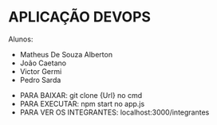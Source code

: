 # APLICAÇÃO DEVOPS
Alunos:
- Matheus De Souza Alberton
- João Caetano
- Victor Germi
- Pedro Sarda

* PARA BAIXAR: git clone {Url} no cmd
* PARA EXECUTAR: npm start no app.js
* PARA VER OS INTEGRANTES: localhost:3000/integrantes
